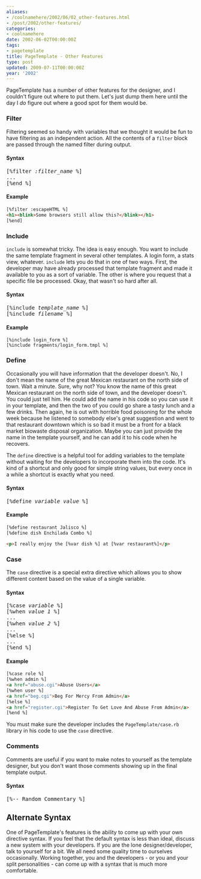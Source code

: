 ```yaml
---
aliases:
- /coolnamehere/2002/06/02_other-features.html
- /post/2002/other-features/
categories:
- coolnamehere
date: 2002-06-02T00:00:00Z
tags:
- pagetemplate
title: PageTemplate - Other Features
type: post
updated: 2009-07-11T00:00:00Z
year: '2002'
---
```

<!--more-->
PageTemplate has a number of other features for the designer, and I couldn't 
figure out where to put them. Let's just dump them here until the day I *do* 
figure out where a good spot for them would be.

### Filter

Filtering seemed so handy with variables that we thought it would be fun to 
have filtering as an independent action. All the contents of a `filter` block 
are passed through the named filter during output.

#### Syntax

<pre>
[%filter <em>:filter_name</em> %]
...
[%end %]
</pre>

#### Example

``` html
[%filter :escapeHTML %]
<h1><blink>Some browsers still allow this?</blink></h1>
[%end]
```

### Include

`include` is somewhat tricky. The idea is easy enough. You want to include the 
same template fragment in several other templates. A login form, a stats view, 
whatever. `include` lets you do that in one of two ways. First, the developer 
may have already processed that template fragment and made it available to you 
as a sort of variable. The other is where you request that a specific file be 
processed. Okay, that wasn't so hard after all.

#### Syntax

<pre>
[%include <em>template_name</em> %]
[%include <em>filename</em> %]
</pre>

#### Example

    [%include login_form %]
    [%include fragments/login_form.tmpl %]

### Define

Occasionally you will have information that the developer doesn't. No, I 
don't mean the name of the great Mexican restaurant on the north side of 
town. Wait a minute. Sure, why not? You know the name of this great Mexican 
restaurant on the north side of town, and the developer doesn't. You could 
just tell him. He could add the name in his code so you can use it in your 
template, and then the two of you could go share a tasty lunch and a few 
drinks. Then again, he is out with horrible food poisoning for the whole 
week because he listened to somebody else's great suggestion and went to 
that restaurant downtown which is so bad it must be a front for a 
black market biowaste disposal organization. Maybe you can just provide the 
name in the template yourself, and he can add it to his code when he recovers.

The `define` directive is a helpful tool for adding variables to the template 
without waiting for the developers to incorporate them into the code. It's kind 
of a shortcut and only good for simple string values, but every once in a 
while a shortcut is exactly what you need.

#### Syntax

<pre>
[%define <em>variable value</em> %]
</pre>

#### Example

``` html
[%define restaurant Jalisco %]
[%define dish Enchilada Combo %]

<p>I really enjoy the [%var dish %] at [%var restaurant%]</p>
```

### Case

The `case` directive is a special extra directive which allows you to show 
different content based on the value of a single variable.

#### Syntax

<pre>
[%case <em>variable</em> %]
[%when <em>value 1</em> %]
...
[%when <em>value 2</em> %]
...
[%else %]
...
[%end %]
</pre>

#### Example

``` html
[%case role %]
[%when admin %]
<a href="abuse.cgi">Abuse Users</a>
[%when user %]
<a href="beg.cgi">Beg For Mercy From Admin</a>
[%else %]
<a href="register.cgi">Register To Get Love And Abuse From Admin</a>
[%end %]
```

You must make sure the developer includes the `PageTemplate/case.rb` library in his code to use the `case` directive.

### Comments

Comments are useful if you want to make notes to yourself as the template 
designer, but you don't want those comments showing up in the final 
template output.

#### Syntax

<pre>
[%-- Random Commentary %]
</pre>

## Alternate Syntax

One of PageTemplate's features is the ability to come up with your own 
directive syntax. If you feel that the default syntax is less than ideal, 
discuss a new system with your developers. If you are the lone designer/developer, 
talk to yourself for a bit. We all need some quality time to ourselves 
occasionally. Working together, you and the developers - or you and your split 
personalities - can come up with a syntax that is much more comfortable.




